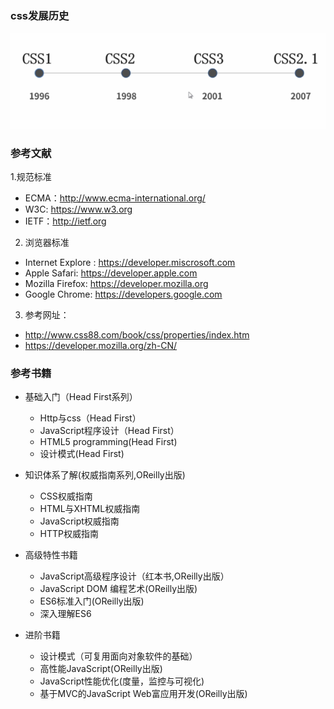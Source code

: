 ### css发展历史
![](assets/css/images/history.png)

### 参考文献
1.规范标准
- ECMA：http://www.ecma-international.org/
- W3C: https://www.w3.org
- IETF：http://ietf.org

2. 浏览器标准
- Internet Explore : https://developer.miscrosoft.com
- Apple Safari: https://developer.apple.com
- Mozilla Firefox: https://developer.mozilla.org
- Google Chrome: https://developers.google.com

3. 参考网址：
- http://www.css88.com/book/css/properties/index.htm
- https://developer.mozilla.org/zh-CN/

### 参考书籍
- 基础入门（Head First系列）
  - Http与css（Head First）
  - JavaScript程序设计（Head First）
  - HTML5 programming(Head First)
  - 设计模式(Head First)

- 知识体系了解(权威指南系列,OReilly出版)
  - CSS权威指南
  - HTML与XHTML权威指南
  - JavaScript权威指南
  - HTTP权威指南

- 高级特性书籍
  - JavaScript高级程序设计（红本书,OReilly出版）
  - JavaScript DOM 编程艺术(OReilly出版)
  - ES6标准入门(OReilly出版)
  - 深入理解ES6

- 进阶书籍
  - 设计模式（可复用面向对象软件的基础）
  - 高性能JavaScript(OReilly出版)
  - JavaScript性能优化(度量，监控与可视化)
  - 基于MVC的JavaScript Web富应用开发(OReilly出版)
